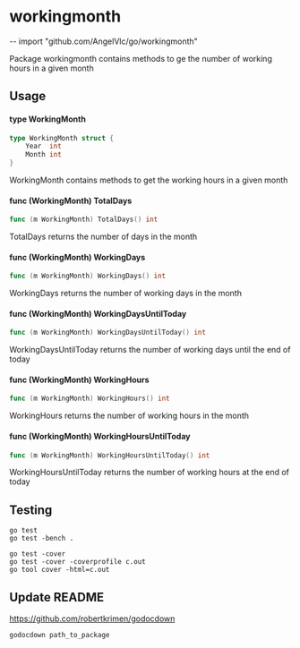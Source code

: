 # workingmonth
--
    import "github.com/AngelVlc/go/workingmonth"

Package workingmonth contains methods to ge the number of working hours in a
given month

## Usage

#### type WorkingMonth

```go
type WorkingMonth struct {
	Year  int
	Month int
}
```

WorkingMonth contains methods to get the working hours in a given month

#### func (WorkingMonth) TotalDays

```go
func (m WorkingMonth) TotalDays() int
```
TotalDays returns the number of days in the month

#### func (WorkingMonth) WorkingDays

```go
func (m WorkingMonth) WorkingDays() int
```
WorkingDays returns the number of working days in the month

#### func (WorkingMonth) WorkingDaysUntilToday

```go
func (m WorkingMonth) WorkingDaysUntilToday() int
```
WorkingDaysUntilToday returns the number of working days until the end of today

#### func (WorkingMonth) WorkingHours

```go
func (m WorkingMonth) WorkingHours() int
```
WorkingHours returns the number of working hours in the month

#### func (WorkingMonth) WorkingHoursUntilToday

```go
func (m WorkingMonth) WorkingHoursUntilToday() int
```
WorkingHoursUntilToday returns the number of working hours at the end of today

## Testing

```
go test
go test -bench .
```

```
go test -cover
go test -cover -coverprofile c.out
go tool cover -html=c.out
```

## Update README

https://github.com/robertkrimen/godocdown

```
godocdown path_to_package
```